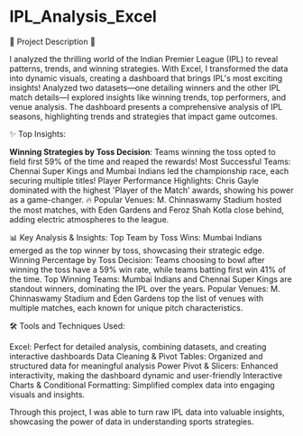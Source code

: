 # IPL_Analysis_Excel

🚀 Project Description 🏏

I analyzed the thrilling world of the Indian Premier League (IPL) to reveal patterns, trends, and winning strategies. With Excel, I transformed the data into dynamic visuals, creating a dashboard that brings IPL's most exciting insights!
Analyzed two datasets—one detailing winners and the other IPL match details—I explored insights like winning trends, top performers, and venue analysis. The dashboard presents a comprehensive analysis of IPL seasons, highlighting trends and strategies that impact game outcomes.

✨ Top Insights:

__Winning Strategies by Toss Decision__: Teams winning the toss opted to field first 59% of the time and reaped the rewards!
Most Successful Teams: Chennai Super Kings and Mumbai Indians led the championship race, each securing multiple titles!
Player Performance Highlights: Chris Gayle dominated with the highest 'Player of the Match' awards, showing his power as a game-changer. 🔥
Popular Venues: M. Chinnaswamy Stadium hosted the most matches, with Eden Gardens and Feroz Shah Kotla close behind, adding electric atmospheres to the league.

📊 Key Analysis & Insights:
Top Team by Toss Wins: Mumbai Indians emerged as the top winner by toss, showcasing their strategic edge.
Winning Percentage by Toss Decision: Teams choosing to bowl after winning the toss have a 59% win rate, while teams batting first win 41% of the time.
Top Winning Teams: Mumbai Indians and Chennai Super Kings are standout winners, dominating the IPL over the years.
Popular Venues: M. Chinnaswamy Stadium and Eden Gardens top the list of venues with multiple matches, each known for unique pitch characteristics.

🛠 Tools and Techniques Used:

Excel: Perfect for detailed analysis, combining datasets, and creating interactive dashboards
Data Cleaning & Pivot Tables: Organized and structured data for meaningful analysis
Power Pivot & Slicers: Enhanced interactivity, making the dashboard dynamic and user-friendly
Interactive Charts & Conditional Formatting: Simplified complex data into engaging visuals and insights.

Through this project, I was able to turn raw IPL data into valuable insights, showcasing the power of data in understanding sports strategies. 
